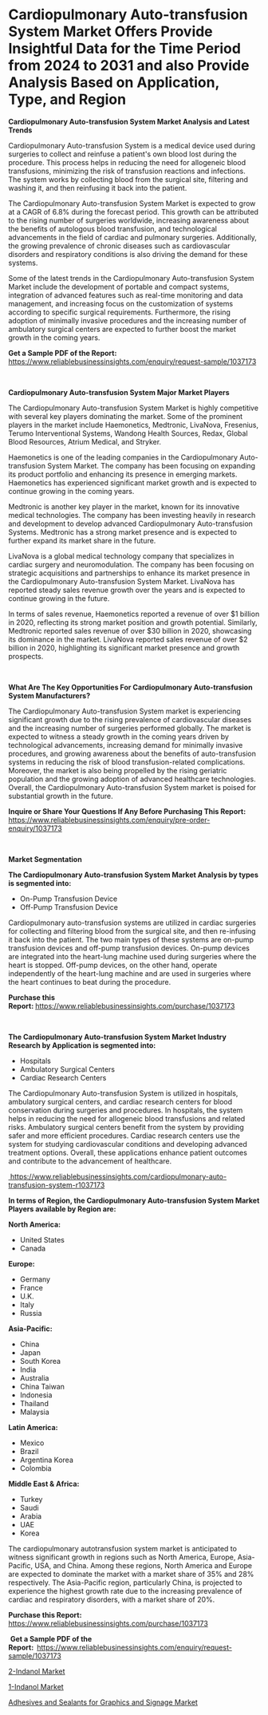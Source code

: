 <p><h1>Cardiopulmonary Auto-transfusion System Market Offers Provide Insightful Data for the Time Period from 2024 to 2031 and also Provide Analysis Based on Application, Type, and Region</h1></p><p><strong>Cardiopulmonary Auto-transfusion System Market Analysis and Latest Trends</strong></p>
<p><p>Cardiopulmonary Auto-transfusion System is a medical device used during surgeries to collect and reinfuse a patient's own blood lost during the procedure. This process helps in reducing the need for allogeneic blood transfusions, minimizing the risk of transfusion reactions and infections. The system works by collecting blood from the surgical site, filtering and washing it, and then reinfusing it back into the patient.</p><p>The Cardiopulmonary Auto-transfusion System Market is expected to grow at a CAGR of 6.8% during the forecast period. This growth can be attributed to the rising number of surgeries worldwide, increasing awareness about the benefits of autologous blood transfusion, and technological advancements in the field of cardiac and pulmonary surgeries. Additionally, the growing prevalence of chronic diseases such as cardiovascular disorders and respiratory conditions is also driving the demand for these systems.</p><p>Some of the latest trends in the Cardiopulmonary Auto-transfusion System Market include the development of portable and compact systems, integration of advanced features such as real-time monitoring and data management, and increasing focus on the customization of systems according to specific surgical requirements. Furthermore, the rising adoption of minimally invasive procedures and the increasing number of ambulatory surgical centers are expected to further boost the market growth in the coming years.</p></p>
<p><strong>Get a Sample PDF of the Report:&nbsp;</strong> <a href="https://www.reliablebusinessinsights.com/enquiry/request-sample/1037173">https://www.reliablebusinessinsights.com/enquiry/request-sample/1037173</a></p>
<p>&nbsp;</p>
<p><strong>Cardiopulmonary Auto-transfusion System Major Market Players</strong></p>
<p><p>The Cardiopulmonary Auto-transfusion System Market is highly competitive with several key players dominating the market. Some of the prominent players in the market include Haemonetics, Medtronic, LivaNova, Fresenius, Terumo Interventional Systems, Wandong Health Sources, Redax, Global Blood Resources, Atrium Medical, and Stryker.</p><p>Haemonetics is one of the leading companies in the Cardiopulmonary Auto-transfusion System Market. The company has been focusing on expanding its product portfolio and enhancing its presence in emerging markets. Haemonetics has experienced significant market growth and is expected to continue growing in the coming years.</p><p>Medtronic is another key player in the market, known for its innovative medical technologies. The company has been investing heavily in research and development to develop advanced Cardiopulmonary Auto-transfusion Systems. Medtronic has a strong market presence and is expected to further expand its market share in the future.</p><p>LivaNova is a global medical technology company that specializes in cardiac surgery and neuromodulation. The company has been focusing on strategic acquisitions and partnerships to enhance its market presence in the Cardiopulmonary Auto-transfusion System Market. LivaNova has reported steady sales revenue growth over the years and is expected to continue growing in the future.</p><p>In terms of sales revenue, Haemonetics reported a revenue of over $1 billion in 2020, reflecting its strong market position and growth potential. Similarly, Medtronic reported sales revenue of over $30 billion in 2020, showcasing its dominance in the market. LivaNova reported sales revenue of over $2 billion in 2020, highlighting its significant market presence and growth prospects.</p></p>
<p>&nbsp;</p>
<p><strong>What Are The Key Opportunities For Cardiopulmonary Auto-transfusion System Manufacturers?</strong></p>
<p><p>The Cardiopulmonary Auto-transfusion System market is experiencing significant growth due to the rising prevalence of cardiovascular diseases and the increasing number of surgeries performed globally. The market is expected to witness a steady growth in the coming years driven by technological advancements, increasing demand for minimally invasive procedures, and growing awareness about the benefits of auto-transfusion systems in reducing the risk of blood transfusion-related complications. Moreover, the market is also being propelled by the rising geriatric population and the growing adoption of advanced healthcare technologies. Overall, the Cardiopulmonary Auto-transfusion System market is poised for substantial growth in the future.</p></p>
<p><strong>Inquire or Share Your Questions If Any Before Purchasing This Report:</strong> <a href="https://www.reliablebusinessinsights.com/enquiry/pre-order-enquiry/1037173">https://www.reliablebusinessinsights.com/enquiry/pre-order-enquiry/1037173</a></p>
<p>&nbsp;</p>
<p><strong>Market Segmentation</strong></p>
<p><strong>The Cardiopulmonary Auto-transfusion System Market Analysis by types is segmented into:</strong></p>
<p><ul><li>On-Pump Transfusion Device</li><li>Off-Pump Transfusion Device</li></ul></p>
<p><p>Cardiopulmonary auto-transfusion systems are utilized in cardiac surgeries for collecting and filtering blood from the surgical site, and then re-infusing it back into the patient. The two main types of these systems are on-pump transfusion devices and off-pump transfusion devices. On-pump devices are integrated into the heart-lung machine used during surgeries where the heart is stopped. Off-pump devices, on the other hand, operate independently of the heart-lung machine and are used in surgeries where the heart continues to beat during the procedure.</p></p>
<p><strong>Purchase this Report:&nbsp;</strong><a href="https://www.reliablebusinessinsights.com/purchase/1037173">https://www.reliablebusinessinsights.com/purchase/1037173</a></p>
<p>&nbsp;</p>
<p><strong>The Cardiopulmonary Auto-transfusion System Market Industry Research by Application is segmented into:</strong></p>
<p><ul><li>Hospitals</li><li>Ambulatory Surgical Centers</li><li>Cardiac Research Centers</li></ul></p>
<p><p>The Cardiopulmonary Auto-transfusion System is utilized in hospitals, ambulatory surgical centers, and cardiac research centers for blood conservation during surgeries and procedures. In hospitals, the system helps in reducing the need for allogeneic blood transfusions and related risks. Ambulatory surgical centers benefit from the system by providing safer and more efficient procedures. Cardiac research centers use the system for studying cardiovascular conditions and developing advanced treatment options. Overall, these applications enhance patient outcomes and contribute to the advancement of healthcare.</p></p>
<p><a href="https://www.reliablebusinessinsights.com/cardiopulmonary-auto-transfusion-system-r1037173">&nbsp;https://www.reliablebusinessinsights.com/cardiopulmonary-auto-transfusion-system-r1037173</a></p>
<p><strong>In terms of Region, the Cardiopulmonary Auto-transfusion System Market Players available by Region are:</strong></p>
<p>
    <p> <strong> North America: </strong>
        <ul>
            <li>United States</li>
            <li>Canada</li>
        </ul>
        </p> 
    <p> <strong> Europe: </strong>
        <ul>
            <li>Germany</li>
            <li>France</li>
            <li>U.K.</li>
            <li>Italy</li>
            <li>Russia</li>
        </ul>
        </p> 
    <p> <strong> Asia-Pacific: </strong>
        <ul>
            <li>China</li>
            <li>Japan</li>
            <li>South Korea</li>
            <li>India</li>
            <li>Australia</li>
            <li>China Taiwan</li>
            <li>Indonesia</li>
            <li>Thailand</li>
            <li>Malaysia</li>
        </ul>
        </p> 
    <p> <strong> Latin America: </strong>
        <ul>
            <li>Mexico</li>
            <li>Brazil</li>
            <li>Argentina Korea</li>
            <li>Colombia</li>
        </ul>
        </p> 
    <p> <strong> Middle East & Africa: </strong>
        <ul>
            <li>Turkey</li>
            <li>Saudi</li>
            <li>Arabia</li>
            <li>UAE</li>
            <li>Korea</li>
        </ul>
    </p>
    </p>
<p><p>The cardiopulmonary autotransfusion system market is anticipated to witness significant growth in regions such as North America, Europe, Asia-Pacific, USA, and China. Among these regions, North America and Europe are expected to dominate the market with a market share of 35% and 28% respectively. The Asia-Pacific region, particularly China, is projected to experience the highest growth rate due to the increasing prevalence of cardiac and respiratory disorders, with a market share of 20%.</p></p>
<p><strong>Purchase this Report: </strong><a href="https://www.reliablebusinessinsights.com/purchase/1037173">https://www.reliablebusinessinsights.com/purchase/1037173</a></p>
<p>&nbsp;<strong>Get a Sample PDF of the Report:&nbsp;&nbsp;</strong><a href="https://www.reliablebusinessinsights.com/enquiry/request-sample/1037173">https://www.reliablebusinessinsights.com/enquiry/request-sample/1037173</a></p>
<p><strong></strong></p>
<p><p><a href="https://view.publitas.com/reportprime-1/analyzing-2-indanol-market-global-industry-perspective-and-forecast-2024-to-2031/">2-Indanol Market</a></p><p><a href="https://view.publitas.com/reportprime-1/1-indanol-market-focuses-on-market-share-size-and-projected-forecast-till-2031/">1-Indanol Market</a></p><p><a href="https://view.publitas.com/reportprime-1/adhesives-and-sealants-for-graphics-and-signage-market-insight-market-trends-growth-forecasted-from-2024-to-2031/">Adhesives and Sealants for Graphics and Signage Market</a></p></p>